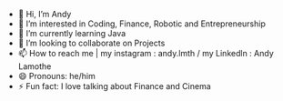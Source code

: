 - 👋 Hi, I’m Andy
- 👀 I’m interested in Coding, Finance, Robotic and Entrepreneurship
- 🌱 I’m currently learning Java
- 💞️ I’m looking to collaborate on Projects
- 📫 How to reach me | my instagram : andy.lmth / my Linkedln : Andy Lamothe
- 😄 Pronouns: he/him
- ⚡ Fun fact: I love talking about Finance and Cinema 

<!---
AndeezMTL/AndeezMTL is a ✨ special ✨ repository because its `README.md` (this file) appears on your GitHub profile.
You can click the Preview link to take a look at your changes.
--->
